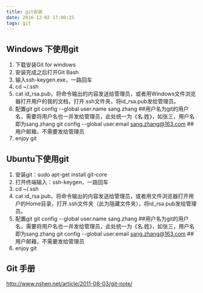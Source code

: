 ```yaml
---
title: git安装
date: 2016-12-02 17:00:25
tags: git
---
```


## Windows 下使用git
1. 下载安装Git for windows
2. 安装完成之后打开Git Bash
3. 输入ssh-keygen.exe，一路回车
4. cd ~/.ssh
5. cat id_rsa.pub，将命令输出的内容发送给管理员，或者用Windows文件浏览器打开用户的我的文档，打开.ssh文件夹，将id_rsa.pub发给管理员。
6. 配置git
git config --global user.name sang.zhang    ##用户名为git的用户名，需要将用户名也一并发给管理员，此处统一为《名.姓》，如张三，用户名即为sang.zhang
git config --global user.email sang.zhang@163.com ##用户邮箱，不需要发给管理员
7. enjoy git

## Ubuntu下使用git
1. 安装git：sudo apt-get install git-core
2. 打开终端输入：ssh-keygen，一路回车
3. cd ~/.ssh
4. cat id_rsa.pub，将命令输出的内容发送给管理员，或者用文件浏览器打开用户的Home目录，打开.ssh文件夹（此为隐藏文件夹），将id_rsa.pub发给管理员。
5. 配置git
git config --global user.name sang.zhang    ##用户名为git的用户名，需要将用户名也一并发给管理员，此处统一为《名.姓》，如张三，用户名即为sang.zhang
git config --global user.email sang.zhang@163.com ##用户邮箱，不需要发给管理员
6. enjoy git

## Git 手册
http://www.nshen.net/article/2011-08-03/git-note/


